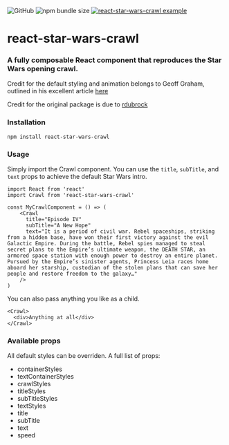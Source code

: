 ![GitHub](https://img.shields.io/github/license/liorp/react-star-wars-crawl)
![npm bundle size](https://img.shields.io/bundlephobia/minzip/react-star-wars-crawl)
[![react-star-wars-crawl example](https://codesandbox.io/static/img/play-codesandbox.svg)](https://codesandbox.io/s/react-docs-hotkeys-hook-example-87ifc?fontsize=14&hidenavigation=1&theme=dark)

# react-star-wars-crawl

### A fully composable React component that reproduces the Star Wars opening crawl.

Credit for the default styling and animation belongs to Geoff Graham, outlined in his excellent article [here](https://css-tricks.com/snippets/css/star-wars-crawl-text/)

Credit for the original package is due to [rdubrock](https://github.com/rdubrock/react-star-wars-crawl/)

### Installation

    npm install react-star-wars-crawl

### Usage

Simply import the Crawl component. You can use the `title`, `subTitle`, and `text` props to achieve the default Star Wars intro.

    import React from 'react'
    import Crawl from 'react-star-wars-crawl'

    const MyCrawlComponent = () => (
        <Crawl
          title="Episode IV"
          subTitle="A New Hope"
          text="It is a period of civil war. Rebel spaceships, striking from a hidden base, have won their first victory against the evil Galactic Empire. During the battle, Rebel spies managed to steal secret plans to the Empire’s ultimate weapon, the DEATH STAR, an armored space station with enough power to destroy an entire planet. Pursued by the Empire’s sinister agents, Princess Leia races home aboard her starship, custodian of the stolen plans that can save her people and restore freedom to the galaxy…"
        />
    )

You can also pass anything you like as a child.

    <Crawl>
      <div>Anything at all</div>
    </Crawl>

### Available props

All default styles can be overriden. A full list of props:

- containerStyles
- textContainerStyles
- crawlStyles
- titleStyles
- subTitleStyles
- textStyles
- title
- subTitle
- text
- speed
